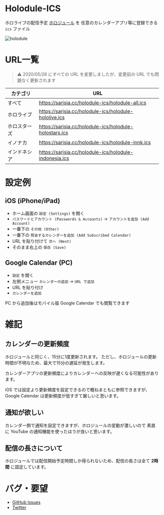 # Holodule-ICS

ホロライブの配信予定 [ホロジュール](https://schedule.hololive.tv/) を
任意のカレンダーアプリ等に登録できる `ics` ファイル

![holodule](https://user-images.githubusercontent.com/33576079/76172492-00a80e80-61da-11ea-9590-a6bcc4a4982d.png)

# URL一覧

> :warning: 2020/05/26 にすべての URL を変更しましたが、変更前の URL でも問題なく更新されます

| カテゴリ | URL |
| - | - |
| すべて | https://sarisia.cc/holodule-ics/holodule-all.ics |
| ホロライブ | https://sarisia.cc/holodule-ics/holodule-hololive.ics |
| ホロスターズ | https://sarisia.cc/holodule-ics/holodule-holostars.ics |
| イノナカ | https://sarisia.cc/holodule-ics/holodule-innk.ics |
| インドネシア | https://sarisia.cc/holodule-ics/holodule-indonesia.ics |

# 設定例

## iOS (iPhone/iPad)

* ホーム画面の `設定 (Settings)` を開く
* `パスワードとアカウント (Passwords & Accounts)` -> `アカウントを追加 (Add Account)`
* 一番下の `その他 (Other)`
* 一番下の `照会するカレンダーを追加 (Add Subscribed Calendar)`
* URL を貼り付けて `次へ (Next)`
* そのまま右上の `保存 (Save)`

## Google Calendar (PC)

* `設定` を開く
* 左側メニュー `カレンダーの追加` -> `URL で追加`
* URL を貼り付け
* `カレンダーを追加`

PC から追加後はモバイル版 Google Calendar でも閲覧できます

# 雑記

## カレンダーの更新頻度

ホロジュールと同じく、15分に1度更新されます。
ただし、ホロジュールの更新時間が不明なため、最大で15分の遅延が発生します。

カレンダーアプリの更新頻度によりカレンダーへの反映が遅くなる可能性があります。

iOS では設定より更新頻度を設定できるので概ねまともに参照できますが、
Google Calendar は更新頻度が低すぎて厳しいと思います。

## 通知が欲しい

カレンダー側で通知を設定できますが、ホロジュールの変動が激しいので
素直に YouTube の通知機能を使ったほうが良いと思います。

## 配信の長さについて

ホロジュールでは配信開始予定時間しか得られないため、配信の長さは全て **2時間**
に固定しています。

# バグ・要望

* [GitHub Issues](https://github.com/sarisia/holodule-ics/issues)
* [Twitter](https://twitter.com/A1ces)

